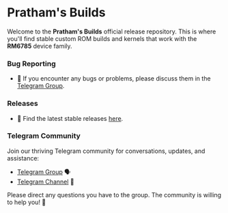 # Pratham's Builds

Welcome to the **Pratham's Builds** official release repository. This is where you'll find stable custom ROM builds and kernels that work with the **RM6785** device family.

### Bug Reporting

- 🐛 If you encounter any bugs or problems, please discuss them in the [Telegram Group](https://t.me/PrathamsDiscussion).

### Releases

- 🚀 Find the latest stable releases [here](https://github.com/prathamdubey2005/releases/releases).

### Telegram Community

Join our thriving Telegram community for conversations, updates, and assistance:

- [Telegram Group](https://t.me/PrathamsDiscussion) 🗣️
- [Telegram Channel](https://t.me/PrathamsBuilds) 📢

Please direct any questions you have to the group. The community is willing to help you! 🌟
